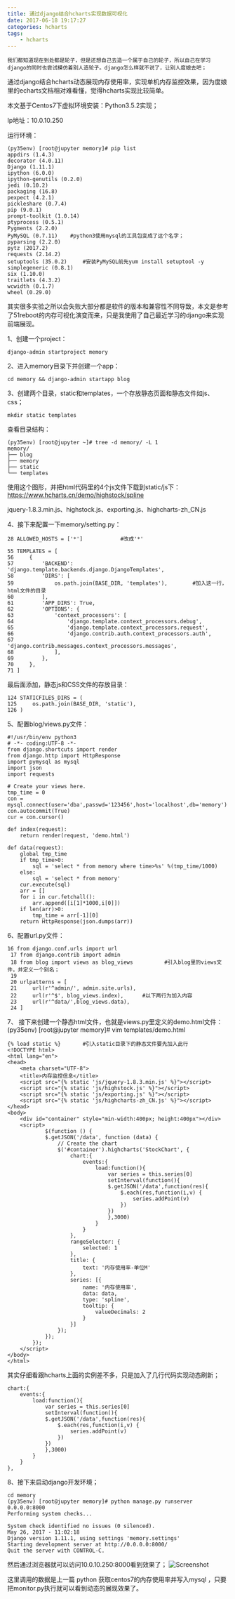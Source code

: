 ```yaml
---
title: 通过django结合hcharts实现数据可视化
date: 2017-06-18 19:17:27
categories:	hcharts
tags: 
	- hcharts
---
```


<!-- toc -->



    我们都知道现在到处都是轮子，但是还想自己去造一个属于自己的轮子，所以自己在学习django的同时也尝试模仿着别人造轮子。django怎么样就不说了，让别人度娘去吧；

通过django结合hcharts动态展现内存使用率，实现单机内存监控效果，因为度娘里的echarts文档相对难看懂，觉得hcharts实现比较简单。
 

本文基于Centos7下虚拟环境安装：Python3.5.2实现；

Ip地址：10.0.10.250

运行环境：
 

    (py35env) [root@jupyter memory]# pip list 
    appdirs (1.4.3) 
    decorator (4.0.11) 
    Django (1.11.1) 
    ipython (6.0.0) 
    ipython-genutils (0.2.0) 
    jedi (0.10.2) 
    packaging (16.8) 
    pexpect (4.2.1) 
    pickleshare (0.7.4) 
    pip (9.0.1) 
    prompt-toolkit (1.0.14) 
    ptyprocess (0.5.1) 
    Pygments (2.2.0) 
    PyMySQL (0.7.11)    #python3使用mysql的工具包变成了这个名字； 
    pyparsing (2.2.0) 
    pytz (2017.2) 
    requests (2.14.2)    
    setuptools (35.0.2)     #安装PyMySQL前先yum install setuptool -y 
    simplegeneric (0.8.1) 
    six (1.10.0) 
    traitlets (4.3.2) 
    wcwidth (0.1.7) 
    wheel (0.29.0) 

 

其实很多实验之所以会失败大部分都是软件的版本和兼容性不同导致，本文是参考了51reboot的内存可视化演变而来，只是我使用了自己最近学习的django来实现前端展现。

1、创建一个project：
 

    django-admin startproject memory 

2、进入memory目录下并创建一个app：
 

    cd memory && django-admin startapp blog 

3、创建两个目录，static和templates，一个存放静态页面和静态文件如js、css；
 

    mkdir static templates 

查看目录结构：
 

    (py35env) [root@jupyter ~]# tree -d memory/ -L 1 
    memory/ 
    ├── blog 
    ├── memory 
    ├── static 
    └── templates 

 

使用这个图形，并把html代码里的4个js文件下载到static/js下：https://www.hcharts.cn/demo/highstock/spline

jquery-1.8.3.min.js、highstock.js、exporting.js、highcharts-zh_CN.js

 

4、接下来配置一下memory/setting.py：
 

    28 ALLOWED_HOSTS = ['*']            #改成'*'                                                 
     
    55 TEMPLATES = [                                                                     
    56     {                                                                             
    57         'BACKEND': 'django.template.backends.django.DjangoTemplates',             
    58         'DIRS': [                                                                 
    59             os.path.join(BASE_DIR, 'templates'),        #加入这一行，html文件的目录                          
    60         ],                                                                        
    61         'APP_DIRS': True,                                                         
    62         'OPTIONS': {                                                              
    63             'context_processors': [                                               
    64                 'django.template.context_processors.debug',                       
    65                 'django.template.context_processors.request',                     
    66                 'django.contrib.auth.context_processors.auth',                    
    67                 'django.contrib.messages.context_processors.messages',            
    68             ],                                                                    
    69         },                                                                        
    70     },                                                                            
    71 ] 

 

最后面添加，静态js和CSS文件的存放目录：
 

    124 STATICFILES_DIRS = (                                                                                                                                     
    125     os.path.join(BASE_DIR, 'static'),                                             
    126 )  

5、配置blog/views.py文件：

    #!/usr/bin/env python3                                                               
    # -*- coding:UTF-8 -*-                                                               
    from django.shortcuts import render                                                  
    from django.http import HttpResponse                                                 
    import pymysql as mysql                                                              
    import json                                                                          
    import requests                                                                      
                                                                                         
    # Create your views here.                                                            
    tmp_time = 0                                                                         
    con = mysql.connect(user='dba',passwd='123456',host='localhost',db='memory')         
    con.autocommit(True)                                                                 
    cur = con.cursor()                                                                   
                                                                                         
    def index(request):                                                                  
        return render(request, 'demo.html')                                              
                                                                                         
    def data(request):                                                                                                                                            
        global tmp_time                                                                  
        if tmp_time>0:                                                                   
            sql = 'select * from memory where time>%s' %(tmp_time/1000)                  
        else:                                                                            
            sql = 'select * from memory'                                                 
        cur.execute(sql)                                                                 
        arr = []                                                                         
        for i in cur.fetchall():                                                         
            arr.append([i[1]*1000,i[0]])                                                 
        if len(arr)>0:                                                                   
            tmp_time = arr[-1][0]                                                        
        return HttpResponse(json.dumps(arr))  

	

6、配置url.py文件：

    16 from django.conf.urls import url                                                  
     17 from django.contrib import admin                                                  
     18 from blog import views as blog_views          #引入blog里的views文件，并定义一个别名；                                    
     19                                                                                   
     20 urlpatterns = [                                                                   
     21     url(r'^admin/', admin.site.urls),                                             
     22     url(r'^$', blog_views.index),      #以下两行为加入内容                                           
     23     url(r'^data/',blog_views.data),                                                                                                                          
     24 ]         

 

7、 接下来创建一个静态html文件，也就是views.py里定义的demo.html文件：
(py35env) [root@jupyter memory]# vim templates/demo.html 
 
 

    {% load static %}       #引入static目录下的静态文件要先加入此行 
    <!DOCTYPE html> 
    <html lang="en"> 
    <head> 
        <meta charset="UTF-8"> 
        <title>内存监控信息</title> 
        <script src="{% static 'js/jquery-1.8.3.min.js' %}"></script> 
        <script src="{% static 'js/highstock.js' %}"></script> 
        <script src="{% static 'js/exporting.js' %}"></script> 
        <script src="{% static 'js/highcharts-zh_CN.js' %}"></script> 
    </head> 
    <body> 
        <div id="container" style="min-width:400px; height:400px"></div> 
        <script> 
                $(function () { 
                $.getJSON('/data', function (data) { 
                    // Create the chart 
                    $('#container').highcharts('StockChart', { 
                        chart:{ 
                            events:{ 
                                load:function(){ 
                                    var series = this.series[0] 
                                    setInterval(function(){ 
                                    $.getJSON('/data',function(res){ 
                                        $.each(res,function(i,v) { 
                                            series.addPoint(v) 
                                        }) 
                                    }) 
                                    },3000) 
                                } 
                            } 
                        }, 
                        rangeSelector: { 
                            selected: 1 
                        }, 
                        title: { 
                            text: '内存使用率-单位M' 
                        }, 
                        series: [{ 
                            name: '内存使用率', 
                            data: data, 
                            type: 'spline', 
                            tooltip: { 
                                valueDecimals: 2 
                            } 
                        }] 
                    }); 
                }); 
            }); 
        </script> 
    </body> 
    </html> 

 

其实仔细看跟hcharts上面的实例差不多，只是加入了几行代码实现动态刷新；
 

    chart:{ 
        events:{ 
            load:function(){ 
                var series = this.series[0] 
                setInterval(function(){ 
                $.getJSON('/data',function(res){ 
                    $.each(res,function(i,v) { 
                        series.addPoint(v) 
                    }) 
                }) 
                },3000) 
            } 
        } 
    }, 

 

8、接下来启动django开发环境；
 

    cd memory 
    (py35env) [root@jupyter memory]# python manage.py runserver 0.0.0.0:8000 
    Performing system checks... 
     
    System check identified no issues (0 silenced). 
    May 26, 2017 - 11:02:18 
    Django version 1.11.1, using settings 'memory.settings' 
    Starting development server at http://0.0.0.0:8000/ 
    Quit the server with CONTROL-C. 

 
然后通过浏览器就可以访问10.0.10.250:8000看到效果了；
![Screenshot](https://raw.githubusercontent.com/xskh2007/xskh2007.github.io/master/images/anything/1_111719_1.jpg)
 
这里调用的数据是上一篇 python 获取centos7的内存使用率并写入mysql   ，只要把monitor.py执行就可以看到动态的展现效果了。

 
